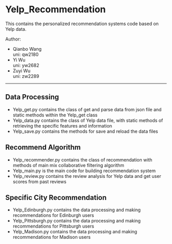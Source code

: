 # Yelp_Recommendation    
This contains the personalized recommendation systems code based on Yelp data. 

Author: 
- Qianbo Wang    
uni: qw2180    
- Yi Wu    
uni: yw2682    
- Zuyi Wu      
uni: zw2289    

_____________________

## Data Processing    
- Yelp_get.py contains the class of get and parse data from json file and static methods within the Yelp_get class    
- Yelp_data.py contains the class of Yelp data file, with static methods of retrieving the specific features and information    
- Yelp_save.py contains the methods for save and reload the data files    

## Recommend Algorithm    
- Yelp_recommender.py contains the class of recommendation with methods of main mix collaborative filtering algorithm    
- Yelp_main.py is the main code for building recommendation system    
- Yelp_review.py contains the review analysis for Yelp data and get user scores from past reviews    

## Specific City Recommendation    
- Yelp_Edinburgh.py contains the data processing and making recommendations for Edinburgh users    
- Yelp_Pittsburgh.py contains the data processing and making recommendations for Pittsburgh users    
- Yelp_Madison.py contains the data processing and making recommendations for Madison users    

